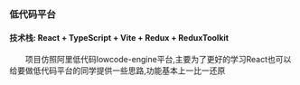 ### 低代码平台

#### 技术栈: React + TypeScript + Vite + Redux + ReduxToolkit

&emsp;&emsp;项目仿照阿里低代码lowcode-engine平台,主要为了更好的学习React也可以给要做低代码平台的同学提供一些思路,功能基本上一比一还原
